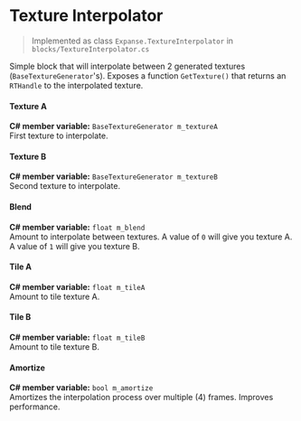 # Texture Interpolator

> Implemented as class `Expanse.TextureInterpolator` in `blocks/TextureInterpolator.cs`

Simple block that will interpolate between 2 generated textures (`BaseTextureGenerator`'s). Exposes a function `GetTexture()` that returns an `RTHandle` to the interpolated texture.

#### Texture A
**C# member variable:** `BaseTextureGenerator m_textureA` \
First texture to interpolate.

#### Texture B
**C# member variable:** `BaseTextureGenerator m_textureB` \
Second texture to interpolate.

#### Blend
**C# member variable:** `float m_blend` \
Amount to interpolate between textures. A value of `0` will give you texture A. A value of `1` will give you texture B.

#### Tile A
**C# member variable:** `float m_tileA` \
Amount to tile texture A.

#### Tile B
**C# member variable:** `float m_tileB` \
Amount to tile texture B.

#### Amortize
**C# member variable:** `bool m_amortize` \
Amortizes the interpolation process over multiple (4) frames. Improves performance.
